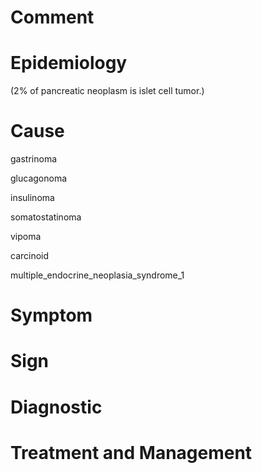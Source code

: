 # Comment

# Epidemiology

(2% of pancreatic neoplasm is islet cell tumor.)

# Cause

gastrinoma

glucagonoma

insulinoma

somatostatinoma

vipoma

carcinoid

multiple_endocrine_neoplasia_syndrome_1

# Symptom

# Sign

# Diagnostic

# Treatment and Management
